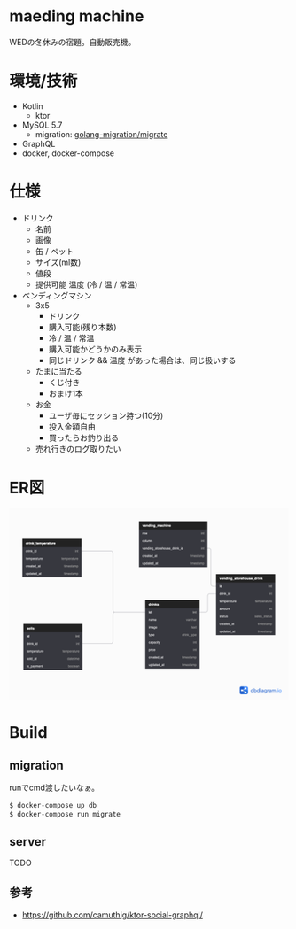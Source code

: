 # maeding machine

WEDの冬休みの宿題。自動販売機。

# 環境/技術

- Kotlin
	- ktor
- MySQL 5.7
	- migration: [golang-migration/migrate](https://github.com/golang-migrate/migrate)
- GraphQL
- docker, docker-compose

# 仕様

- ドリンク
	- 名前
	- 画像
	- 缶 / ペット
	- サイズ(ml数)
	- 値段
	- 提供可能 温度  (冷 / 温 / 常温)
- ベンディングマシン
	- 3x5
		- ドリンク
		- 購入可能(残り本数)
		- 冷 / 温 / 常温
		- 購入可能かどうかのみ表示
		- 同じドリンク && 温度 があった場合は、同じ扱いする
	- たまに当たる
		- くじ付き
		- おまけ1本
	- お金
		- ユーザ毎にセッション持つ(10分)
		- 投入金額自由
		- 買ったらお釣り出る
	- 売れ行きのログ取りたい

# ER図

![ER図](images/maeding_machine.png)

# Build

## migration

runでcmd渡したいなぁ。

```
$ docker-compose up db
$ docker-compose run migrate
```

## server


TODO


## 参考

- https://github.com/camuthig/ktor-social-graphql/